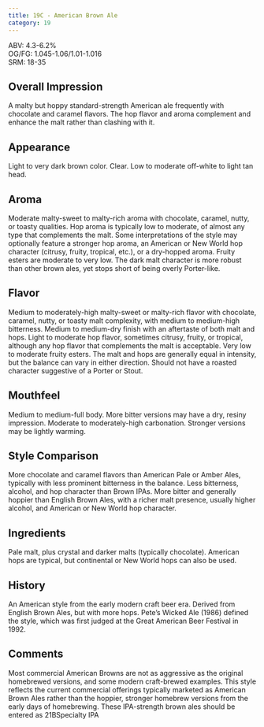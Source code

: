 ```yaml
---
title: 19C - American Brown Ale
category: 19
---
```


ABV: 4.3-6.2%  
OG/FG: 1.045-1.06/1.01-1.016  
SRM: 18-35  

## Overall Impression
A malty but hoppy standard-strength American ale frequently with chocolate and caramel flavors. The hop flavor and aroma complement and enhance the malt rather than clashing with it.

## Appearance
Light to very dark brown color. Clear. Low to moderate off-white to light tan head.

## Aroma
Moderate malty-sweet to malty-rich aroma with chocolate, caramel, nutty, or toasty qualities. Hop aroma is typically low to moderate, of almost any type that complements the malt. Some interpretations of the style may optionally feature a stronger hop aroma, an American or New World hop character (citrusy, fruity, tropical, etc.), or a dry-hopped aroma. Fruity esters are moderate to very low. The dark malt character is more robust than other brown ales, yet stops short of being overly Porter-like.

## Flavor
Medium to moderately-high malty-sweet or malty-rich flavor with chocolate, caramel, nutty, or toasty malt complexity, with medium to medium-high bitterness. Medium to medium-dry finish with an aftertaste of both malt and hops. Light to moderate hop flavor, sometimes citrusy, fruity, or tropical, although any hop flavor that complements the malt is acceptable. Very low to moderate fruity esters. The malt and hops are generally equal in intensity, but the balance can vary in either direction. Should not have a roasted character suggestive of a Porter or Stout.

## Mouthfeel
Medium to medium-full body. More bitter versions may have a dry, resiny impression. Moderate to moderately-high carbonation. Stronger versions may be lightly warming.

## Style Comparison
More chocolate and caramel flavors than American Pale or Amber Ales, typically with less prominent bitterness in the balance. Less bitterness, alcohol, and hop character than Brown IPAs. More bitter and generally hoppier than English Brown Ales, with a richer malt presence, usually higher alcohol, and American or New World hop character.

## Ingredients
Pale malt, plus crystal and darker malts (typically chocolate). American hops are typical, but continental or New World hops can also be used.

## History
An American style from the early modern craft beer era. Derived from English Brown Ales, but with more hops. Pete’s Wicked Ale (1986) defined the style, which was first judged at the Great American Beer Festival in 1992.

## Comments
Most commercial American Browns are not as aggressive as the original homebrewed versions, and some modern craft-brewed examples. This style reflects the current commercial offerings typically marketed as American Brown Ales rather than the hoppier, stronger homebrew versions from the early days of homebrewing. These IPA-strength brown ales should be entered as 21BSpecialty IPA